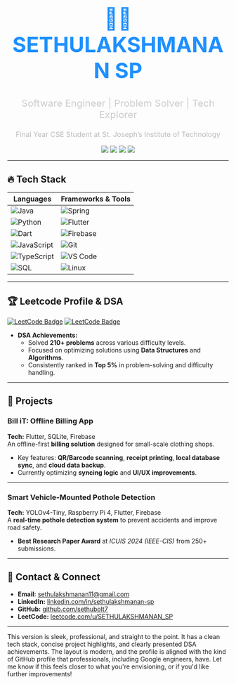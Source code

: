 <h1 align="center" style="font-size: 48px; color: #1e90ff;">👨‍💻 SETHULAKSHMANAN SP</h1>

<p align="center" style="font-size: 22px; color: #cccccc;">Software Engineer | Problem Solver | Tech Explorer</p>
<p align="center" style="font-size: 16px; color: #bbbbbb;">Final Year CSE Student at St. Joseph’s Institute of Technology</p>

<p align="center">
  <a href="mailto:sethulakshmanan11@gmail.com"><img src="https://img.shields.io/badge/Gmail-D14836?style=for-the-badge&logo=gmail&logoColor=white"/></a>
  <a href="https://www.linkedin.com/in/sethulakshmanan-sp"><img src="https://img.shields.io/badge/LinkedIn-0077B5?style=for-the-badge&logo=linkedin&logoColor=white"/></a>
  <a href="https://github.com/sethubolt7"><img src="https://img.shields.io/badge/GitHub-100000?style=for-the-badge&logo=github&logoColor=white"/></a>
  <a href="https://leetcode.com/u/SETHULAKSHMANAN_SP/"><img src="https://img.shields.io/badge/LeetCode-210+%20problems-orange?style=for-the-badge&logo=leetcode&logoColor=white"/></a>
</p>

---

## 🔥 **Tech Stack**

| **Languages**   | **Frameworks & Tools**                      |
|-----------------|---------------------------------------------|
| ![Java](https://img.shields.io/badge/Java-007396?style=flat-square&logo=java&logoColor=white) | ![Spring](https://img.shields.io/badge/Spring-6DB33F?style=flat-square&logo=spring&logoColor=white) |
| ![Python](https://img.shields.io/badge/Python-3776AB?style=flat-square&logo=python&logoColor=white) | ![Flutter](https://img.shields.io/badge/Flutter-02569B?style=flat-square&logo=flutter&logoColor=white) |
| ![Dart](https://img.shields.io/badge/Dart-00B4A2?style=flat-square&logo=dart&logoColor=white) | ![Firebase](https://img.shields.io/badge/Firebase-FFCA28?style=flat-square&logo=firebase&logoColor=white) |
| ![JavaScript](https://img.shields.io/badge/JavaScript-F7DF1E?style=flat-square&logo=javascript&logoColor=black) | ![Git](https://img.shields.io/badge/Git-F05032?style=flat-square&logo=git&logoColor=white) |
| ![TypeScript](https://img.shields.io/badge/TypeScript-3178C6?style=flat-square&logo=typescript&logoColor=white) | ![VS Code](https://img.shields.io/badge/VS%20Code-007ACC?style=flat-square&logo=visual-studio-code&logoColor=white) |
| ![SQL](https://img.shields.io/badge/SQL-4479A1?style=flat-square&logo=postgresql&logoColor=white) | ![Linux](https://img.shields.io/badge/Linux-FCC624?style=flat-square&logo=linux&logoColor=black) |

---

## 🏆 **Leetcode Profile & DSA**

[![LeetCode Badge](https://img.shields.io/badge/LeetCode-210%2B%20problems-orange?style=flat-square&logo=leetcode&logoColor=white)](https://leetcode.com/u/SETHULAKSHMANAN_SP/)
[![LeetCode Badge](https://img.shields.io/badge/Rank-Top%205%25%20-%23E74C3C?style=flat-square)](https://leetcode.com/u/SETHULAKSHMANAN_SP/)

- **DSA Achievements:**
  - Solved **210+ problems** across various difficulty levels.
  - Focused on optimizing solutions using **Data Structures** and **Algorithms**.
  - Consistently ranked in **Top 5%** in problem-solving and difficulty handling.

---

## 🚀 **Projects**

### **Bill iT: Offline Billing App**  
**Tech:** Flutter, SQLite, Firebase  
An offline-first **billing solution** designed for small-scale clothing shops.  
- Key features: **QR/Barcode scanning**, **receipt printing**, **local database sync**, and **cloud data backup**.  
- Currently optimizing **syncing logic** and **UI/UX improvements**.

---

### **Smart Vehicle-Mounted Pothole Detection**  
**Tech:** YOLOv4-Tiny, Raspberry Pi 4, Flutter, Firebase  
A **real-time pothole detection system** to prevent accidents and improve road safety.  
- **Best Research Paper Award** at *ICUIS 2024 (IEEE-CIS)* from 250+ submissions.

---

## 📩 **Contact & Connect**
- **Email:** [sethulakshmanan11@gmail.com](mailto:sethulakshmanan11@gmail.com)
- **LinkedIn:** [linkedin.com/in/sethulakshmanan-sp](https://www.linkedin.com/in/sethulakshmanan-sp)
- **GitHub:** [github.com/sethubolt7](https://github.com/sethubolt7)
- **LeetCode:** [leetcode.com/u/SETHULAKSHMANAN_SP](https://leetcode.com/u/SETHULAKSHMANAN_SP/)

---

This version is sleek, professional, and straight to the point. It has a clean tech stack, concise project highlights, and clearly presented DSA achievements. The layout is modern, and the profile is aligned with the kind of GitHub profile that professionals, including Google engineers, have. Let me know if this feels closer to what you're envisioning, or if you'd like further improvements!
